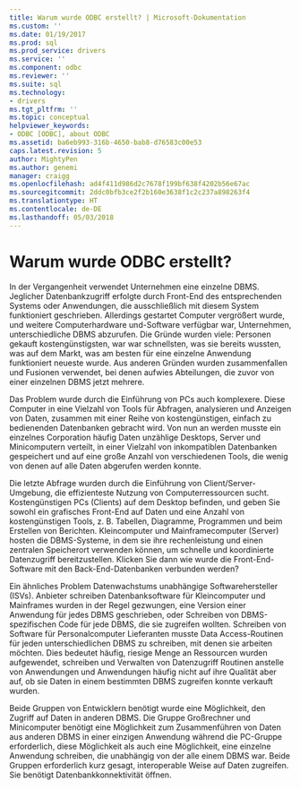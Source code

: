 ```yaml
---
title: Warum wurde ODBC erstellt? | Microsoft-Dokumentation
ms.custom: ''
ms.date: 01/19/2017
ms.prod: sql
ms.prod_service: drivers
ms.service: ''
ms.component: odbc
ms.reviewer: ''
ms.suite: sql
ms.technology:
- drivers
ms.tgt_pltfrm: ''
ms.topic: conceptual
helpviewer_keywords:
- ODBC [ODBC], about ODBC
ms.assetid: ba6eb993-316b-4650-bab8-d76583c00e53
caps.latest.revision: 5
author: MightyPen
ms.author: genemi
manager: craigg
ms.openlocfilehash: ad4f411d986d2c7678f199bf638f4202b56e67ac
ms.sourcegitcommit: 2ddc0bfb3ce2f2b160e3638f1c2c237a898263f4
ms.translationtype: HT
ms.contentlocale: de-DE
ms.lasthandoff: 05/03/2018
---
```

# <a name="why-was-odbc-created"></a>Warum wurde ODBC erstellt?
In der Vergangenheit verwendet Unternehmen eine einzelne DBMS. Jeglicher Datenbankzugriff erfolgte durch Front-End des entsprechenden Systems oder Anwendungen, die ausschließlich mit diesem System funktioniert geschrieben. Allerdings gestartet Computer vergrößert wurde, und weitere Computerhardware und-Software verfügbar war, Unternehmen, unterschiedliche DBMS abzurufen. Die Gründe wurden viele: Personen gekauft kostengünstigsten, war war schnellsten, was sie bereits wussten, was auf dem Markt, was am besten für eine einzelne Anwendung funktioniert neueste wurde. Aus anderen Gründen wurden zusammenfallen und Fusionen verwendet, bei denen aufwies Abteilungen, die zuvor von einer einzelnen DBMS jetzt mehrere.  
  
 Das Problem wurde durch die Einführung von PCs auch komplexere. Diese Computer in eine Vielzahl von Tools für Abfragen, analysieren und Anzeigen von Daten, zusammen mit einer Reihe von kostengünstigen, einfach zu bedienenden Datenbanken gebracht wird. Von nun an werden musste ein einzelnes Corporation häufig Daten unzählige Desktops, Server und Minicomputern verteilt, in einer Vielzahl von inkompatiblen Datenbanken gespeichert und auf eine große Anzahl von verschiedenen Tools, die wenig von denen auf alle Daten abgerufen werden konnte.  
  
 Die letzte Abfrage wurden durch die Einführung von Client/Server-Umgebung, die effizienteste Nutzung von Computerressourcen sucht. Kostengünstigen PCs (Clients) auf dem Desktop befinden, und geben Sie sowohl ein grafisches Front-End auf Daten und eine Anzahl von kostengünstigen Tools, z. B. Tabellen, Diagramme, Programmen und beim Erstellen von Berichten. Kleincomputer und Mainframecomputer (Server) hosten die DBMS-Systeme, in dem sie ihre rechenleistung und einen zentralen Speicherort verwenden können, um schnelle und koordinierte Datenzugriff bereitzustellen. Klicken Sie dann wie wurde die Front-End-Software mit den Back-End-Datenbanken verbunden werden?  
  
 Ein ähnliches Problem Datenwachstums unabhängige Softwarehersteller (ISVs). Anbieter schreiben Datenbanksoftware für Kleincomputer und Mainframes wurden in der Regel gezwungen, eine Version einer Anwendung für jedes DBMS geschrieben, oder Schreiben von DBMS-spezifischen Code für jede DBMS, die sie zugreifen wollten. Schreiben von Software für Personalcomputer Lieferanten musste Data Access-Routinen für jeden unterschiedlichen DBMS zu schreiben, mit denen sie arbeiten möchten. Dies bedeutet häufig, riesige Menge an Ressourcen wurden aufgewendet, schreiben und Verwalten von Datenzugriff Routinen anstelle von Anwendungen und Anwendungen häufig nicht auf ihre Qualität aber auf, ob sie Daten in einem bestimmten DBMS zugreifen konnte verkauft wurden.  
  
 Beide Gruppen von Entwicklern benötigt wurde eine Möglichkeit, den Zugriff auf Daten in anderen DBMS. Die Gruppe Großrechner und Minicomputer benötigt eine Möglichkeit zum Zusammenführen von Daten aus anderen DBMS in einer einzigen Anwendung während die PC-Gruppe erforderlich, diese Möglichkeit als auch eine Möglichkeit, eine einzelne Anwendung schreiben, die unabhängig von der alle einem DBMS war. Beide Gruppen erforderlich kurz gesagt, interoperable Weise auf Daten zugreifen. Sie benötigt Datenbankkonnektivität öffnen.
